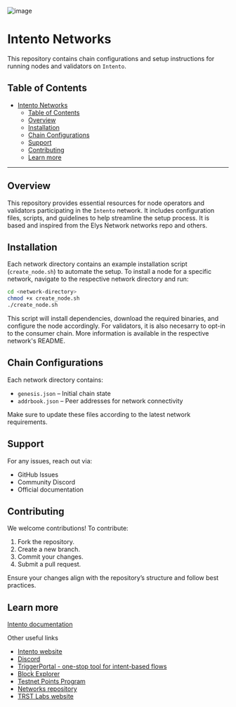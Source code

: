 ![image](https://github.com/user-attachments/assets/0bd44452-5979-46d6-a10a-e4f0419e3129)

# Intento Networks

This repository contains chain configurations and setup instructions for running nodes and validators on `Intento`.

## Table of Contents

- [Intento Networks](#intento-networks)
  - [Table of Contents](#table-of-contents)
  - [Overview](#overview)
  - [Installation](#installation)
  - [Chain Configurations](#chain-configurations)
  - [Support](#support)
  - [Contributing](#contributing)
  - [Learn more](#learn-more)

---

## Overview

This repository provides essential resources for node operators and validators participating in the `Intento` network. It includes configuration files, scripts, and guidelines to help streamline the setup process. It is based and inspired from the Elys Network networks repo and others.

## Installation

Each network directory contains an example installation script (`create_node.sh`) to automate the setup. To install a node for a specific network, navigate to the respective network directory and run:

```bash
cd <network-directory>
chmod +x create_node.sh
./create_node.sh
```

This script will install dependencies, download the required binaries, and configure the node accordingly. For validators, it is also necesarry to opt-in to the consumer chain. More information is available in the respective network's README.

## Chain Configurations

Each network directory contains:

- `genesis.json` – Initial chain state
- `addrbook.json` – Peer addresses for network connectivity

Make sure to update these files according to the latest network requirements.

## Support

For any issues, reach out via:

- GitHub Issues
- Community Discord
- Official documentation

## Contributing

We welcome contributions! To contribute:

1. Fork the repository.
2. Create a new branch.
3. Commit your changes.
4. Submit a pull request.

Ensure your changes align with the repository’s structure and follow best practices.

## Learn more

[Intento documentation](https://docs.intento.zone)

Other useful links

- [Intento website](https://intento.zone/)
- [Discord](https://discord.gg/hsVf9sYyZW)
- [TriggerPortal - one-stop tool for intent-based flows](https://triggerportal.zone/)
- [Block Explorer](https://explorer.intento.zone/)
- [Testnet Points Program ](https://github.com/trstlabs/intento-testnet-points-program)
- [Networks repository](https://github.com/trstlabs/networks)
- [TRST Labs website](https://trstlabs.xyz/)

